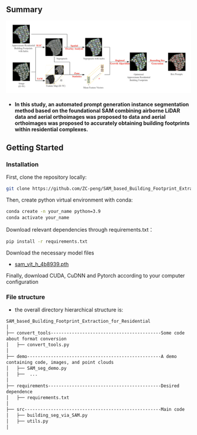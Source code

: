 ## Summary
![image](https://github.com/ZC-peng/SAM_based_Building_Footprint_Extraction_for_Residential/blob/master/img1.jpg)
* #### In this study, an automated prompt generation instance segmentation method based on the foundational SAM combining airborne LiDAR data and aerial orthoimages was proposed to data and aerial orthoimages was proposed to accurately obtaining building footprints within residential complexes. 





## Getting Started

### Installation

First, clone the repository locally:

```bash
git clone https://github.com/ZC-peng/SAM_based_Building_Footprint_Extraction_for_Residential.git
```

Then, create python virtual environment with conda:

```bash
conda create -n your_name python=3.9
conda activate your_name
```

Download relevant dependencies through requirements.txt：

```bash
pip install -r requirements.txt
```

Download the necessary model files 
- [sam_vit_h_4b8939.pth](https://dl.fbaipublicfiles.com/segment_anything/sam_vit_h_4b8939.pth)

Finally, download CUDA, CuDNN and Pytorch according to your computer configuration


### File structure
* the overall directory hierarchical structure is:
```
SAM_based_Building_Footprint_Extraction_for_Residential
│
├── convert_tools------------------------------------------Some code about format conversion
│   ├── convert_tools.py
│
├── demo---------------------------------------------------A demo containing code, images, and point clouds
│   ├── SAM_seg_demo.py
│   ├──  ...
│
├── requirements-------------------------------------------Desired dependence
│   ├── requirements.txt
│
├── src----------------------------------------------------Main code
│   ├── building_seg_via_SAM.py
│   ├── utils.py
│
```
